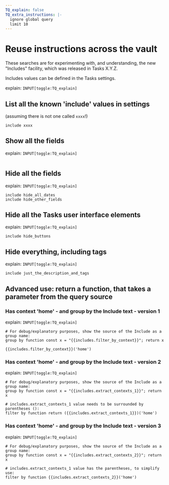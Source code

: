 ```yaml
---
TQ_explain: false
TQ_extra_instructions: |-
  ignore global query
  limit 10
---
```

# Reuse instructions across the vault

These searches are for experimenting with, and understanding, the new "Includes" facility, which was released in Tasks X.Y.Z.

Includes values can be defined in the Tasks settings.

explain: `INPUT[toggle:TQ_explain]`

## List all the known 'include' values in settings

(assuming there is not one called `xxxx`!)

```tasks
include xxxx
```

## Show all the fields

explain: `INPUT[toggle:TQ_explain]`

```tasks
```

## Hide all the fields

explain: `INPUT[toggle:TQ_explain]`

```tasks
include hide_all_dates
include hide_other_fields
```

## Hide all the Tasks user interface elements

explain: `INPUT[toggle:TQ_explain]`

```tasks
include hide_buttons
```

## Hide everything, including tags

explain: `INPUT[toggle:TQ_explain]`

```tasks
include just_the_description_and_tags
```

## Advanced use: return a function, that takes a parameter from the query source

### Has context 'home' - and group by the Include text - version 1

explain: `INPUT[toggle:TQ_explain]`

```tasks
# For debug/explanatory purposes, show the source of the Include as a group name:
group by function const x = "{{includes.filter_by_context}}"; return x

{{includes.filter_by_context}}('home')
```

### Has context 'home' - and group by the Include text - version 2

explain: `INPUT[toggle:TQ_explain]`

```tasks
# For debug/explanatory purposes, show the source of the Include as a group name:
group by function const x = "{{includes.extract_contexts_1}}"; return x

# includes.extract_contexts_1 value needs to be surrounded by parentheses ():
filter by function return ({{includes.extract_contexts_1}})('home')
```

### Has context 'home' - and group by the Include text - version 3

explain: `INPUT[toggle:TQ_explain]`

```tasks
# For debug/explanatory purposes, show the source of the Include as a group name:
group by function const x = "{{includes.extract_contexts_2}}"; return x

# includes.extract_contexts_1 value has the parentheses, to simplify use:
filter by function {{includes.extract_contexts_2}}('home')
```
